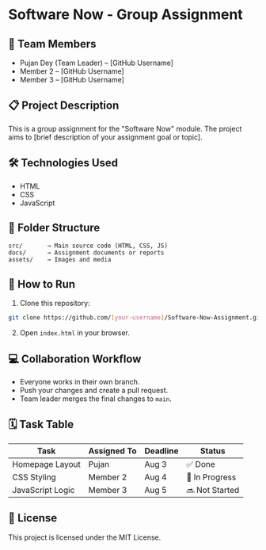# Software Now - Group Assignment

## 👥 Team Members
- Pujan Dey (Team Leader) – [GitHub Username]
- Member 2 – [GitHub Username]
- Member 3 – [GitHub Username]

## 📋 Project Description
This is a group assignment for the "Software Now" module. The project aims to [brief description of your assignment goal or topic].

## 🛠 Technologies Used
- HTML
- CSS
- JavaScript

## 📁 Folder Structure
```
src/       → Main source code (HTML, CSS, JS)
docs/      → Assignment documents or reports
assets/    → Images and media
```

## 🔧 How to Run
1. Clone this repository:
```bash
git clone https://github.com/[your-username]/Software-Now-Assignment.git
```
2. Open `index.html` in your browser.

## 💻 Collaboration Workflow
- Everyone works in their own branch.
- Push your changes and create a pull request.
- Team leader merges the final changes to `main`.

## 🗓 Task Table

| Task | Assigned To | Deadline | Status |
|------|-------------|----------|--------|
| Homepage Layout | Pujan | Aug 3 | ✅ Done |
| CSS Styling | Member 2 | Aug 4 | 🔄 In Progress |
| JavaScript Logic | Member 3 | Aug 5 | 🔜 Not Started |

## 📜 License
This project is licensed under the MIT License.
